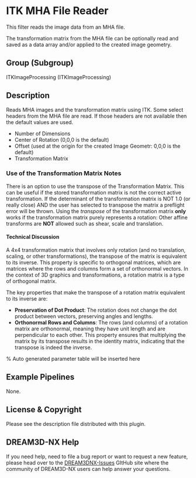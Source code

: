 # ITK MHA File Reader

This filter reads the image data from an MHA file.

The transformation matrix from the MHA file can be optionally read and saved as a data array and/or applied to the created image geometry.

## Group (Subgroup)

ITKImageProcessing (ITKImageProcessing)

## Description

Reads MHA images and the transformation matrix using ITK. Some select headers from the MHA file are read. If those headers are not available then the default values are used.

- Number of Dimensions
- Center of Rotation (0,0,0 is the default)
- Offset (used at the origin for the created Image Geometr: 0,0,0 is the default)
- Transformation Matrix

### Use of the Transformation Matrix Notes

There is an option to use the transpose of the Transformation Matrix. This can be useful if the stored transformation matrix is not the correct active transformation. If the determinant of the transformation matrix is NOT 1.0 (or really close) AND the user has selected to transpose the matrix a preflight error will be thrown. Using the *transpose* of the transformation matrix **only** works if the transformation matrix purely represents a rotation: Other affine transforms are **NOT** allowed such as shear, scale and translation.

#### Technical Discussion

A 4x4 transformation matrix that involves only rotation (and no translation, scaling, or other transformations), the transpose of the matrix is equivalent to its inverse. This property is specific to orthogonal matrices, which are matrices where the rows and columns form a set of orthonormal vectors. In the context of 3D graphics and transformations, a rotation matrix is a type of orthogonal matrix.

The key properties that make the transpose of a rotation matrix equivalent to its inverse are:

- **Preservation of Dot Product**: The rotation does not change the dot product between vectors, preserving angles and lengths.
- **Orthonormal Rows and Columns**: The rows (and columns) of a rotation matrix are orthonormal, meaning they have unit length and are perpendicular to each other. This property ensures that multiplying the matrix by its transpose results in the identity matrix, indicating that the transpose is indeed the inverse.

% Auto generated parameter table will be inserted here

## Example Pipelines

None.

## License & Copyright

Please see the description file distributed with this plugin.

## DREAM3D-NX Help

If you need help, need to file a bug report or want to request a new feature, please head over to the [DREAM3DNX-Issues](https://github.com/BlueQuartzSoftware/DREAM3DNX-Issues/discussions) GItHub site where the community of DREAM3D-NX users can help answer your questions.
